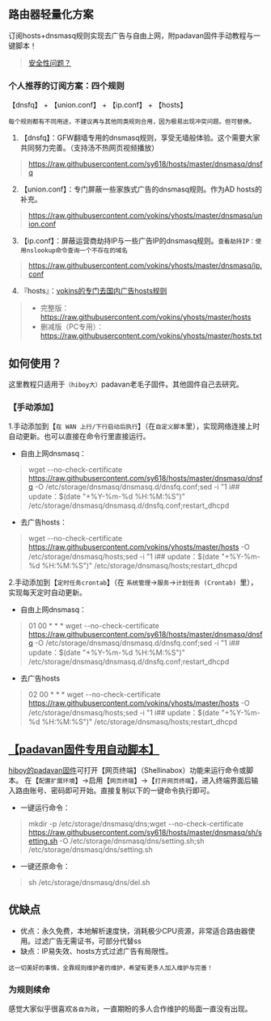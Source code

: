 ## 路由器轻量化方案
订阅hosts+dnsmasq规则实现去广告与自由上网，附padavan固件手动教程与一键脚本！
>[安全性问题？](https://github.com/sy618/hosts/tree/master/dnsmasq/%E5%AE%89%E5%85%A8%E9%97%AE%E9%A2%98)

### 个人推荐的订阅方案：四个规则
【dnsfq】 + 【union.conf】 + 【ip.conf】 + 【hosts】

`每个规则都有不同用途，不建议再与其他同类规则合用，因为极易出现冲突问题。但可替换。`

1. 【dnsfq】：GFW翻墙专用的dnsmasq规则，享受无墙般体验。这个需要大家共同努力完善。（支持汤不热网页视频播放）
>https://raw.githubusercontent.com/sy618/hosts/master/dnsmasq/dnsfq
2. 【union.conf】：专门屏蔽一些家族式广告的dnsmasq规则。作为AD hosts的补充。
>https://raw.githubusercontent.com/vokins/yhosts/master/dnsmasq/union.conf
3. 【ip.conf】：屏蔽运营商劫持IP与一些广告IP的dnsmasq规则。`查看劫持IP：使用nslookup命令查询一个不存在的域名`
>https://raw.githubusercontent.com/vokins/yhosts/master/dnsmasq/ip.conf
4. 『hosts』：[vokins的专门去国内广告hosts规则](https://github.com/vokins/yhosts)
> - 完整版：https://raw.githubusercontent.com/vokins/yhosts/master/hosts
> - 删减版（PC专用）：https://raw.githubusercontent.com/vokins/yhosts/master/hosts.txt 


## 如何使用？
这里教程只适用于`（hiboy大）`padavan老毛子固件。其他固件自己去研究。
### 【手动添加】
1.手动添加到【`在 WAN 上行/下行启动后执行`】（在`自定义脚本`里），实现网络连接上时自动更新。也可以直接在命令行里直接运行。
* 自由上网dnsmasq：
>wget --no-check-certificate https://raw.githubusercontent.com/sy618/hosts/master/dnsmasq/dnsfq -O /etc/storage/dnsmasq/dnsmasq.d/dnsfq.conf;sed -i "1 i\## update：$(date "+%Y-%m-%d %H:%M:%S")" /etc/storage/dnsmasq/dnsmasq.d/dnsfq.conf;restart_dhcpd
* 去广告hosts：
>wget --no-check-certificate https://raw.githubusercontent.com/vokins/yhosts/master/hosts -O /etc/storage/dnsmasq/hosts;sed -i "1 i\## update：$(date "+%Y-%m-%d %H:%M:%S")" /etc/storage/dnsmasq/hosts;restart_dhcpd

2.手动添加到【`定时任务crontab`】（在 `系统管理`→`服务`→`计划任务 (Crontab) `里），实现每天定时自动更新。
* 自由上网dnsmasq：
>01 00 * * * wget --no-check-certificate https://raw.githubusercontent.com/sy618/hosts/master/dnsmasq/dnsfq -O /etc/storage/dnsmasq/dnsmasq.d/dnsfq.conf;sed -i "1 i\## update：$(date "+%Y-%m-%d %H:%M:%S")" /etc/storage/dnsmasq/dnsmasq.d/dnsfq.conf;restart_dhcpd
* 去广告hosts
>02 00 * * * wget --no-check-certificate https://raw.githubusercontent.com/vokins/yhosts/master/hosts  -O /etc/storage/dnsmasq/hosts;sed -i "1 i\## update：$(date "+%Y-%m-%d %H:%M:%S")" /etc/storage/dnsmasq/hosts;restart_dhcpd

## [【padavan固件专用自动脚本】](https://github.com/sy618/hosts/tree/master/dnsmasq/sh)
[hiboy的padavan固件](http://www.right.com.cn/forum/thread-161324-1-1.html)可打开【网页终端】（Shellinabox）功能来运行命令或脚本。
在【`配置扩展环境`】→启用【`网页终端`】→【`打开网页终端`】，进入终端界面后输入路由账号、密码即可开始。直接复制以下的一键命令执行即可。
* 一键运行命令：
>mkdir -p /etc/storage/dnsmasq/dns;wget --no-check-certificate https://raw.githubusercontent.com/sy618/hosts/master/dnsmasq/sh/setting.sh -O /etc/storage/dnsmasq/dns/setting.sh;sh /etc/storage/dnsmasq/dns/setting.sh
* 一键还原命令：
>sh /etc/storage/dnsmasq/dns/del.sh

## 优缺点
* 优点：永久免费，本地解析速度快，消耗极少CPU资源，非常适合路由器使用。过滤广告无需证书，可部分代替ss
* 缺点：IP易失效、hosts方式过滤广告有局限性。

`这一切美好的事情，全靠规则维护者的维护，希望有更多人加入维护与完善！`

### 为规则续命
感觉大家似乎很喜欢`各自为政`，一直期盼的多人合作维护的局面一直没有出现。


